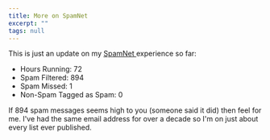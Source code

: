 ```yaml
---
title: More on SpamNet
excerpt: ""
tags: null
---
```

This is just an update on my <a href="http://dotnetweblogs.com/MLafleur/posts/5353.aspx">SpamNet </a>experience so far:

<ul>
<li>Hours Running: 72</li>
<li>Spam Filtered: 894</li>
<li>Spam Missed: 1</li>
<li>Non-Spam Tagged as Spam: 0</li></ul>
If 894 spam messages seems high to you (someone said it did) then feel for me. I've had the same email address for over a decade so I'm on just about every list ever published. 
